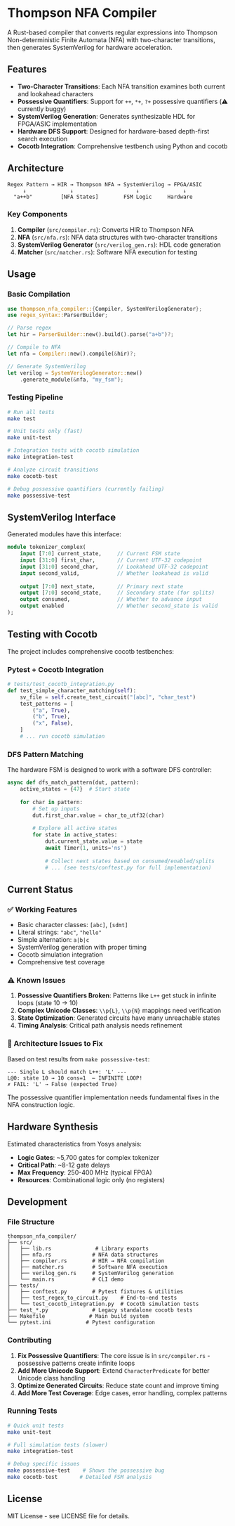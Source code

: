 # Thompson NFA Compiler

A Rust-based compiler that converts regular expressions into Thompson Non-deterministic Finite Automata (NFA) with two-character transitions, then generates SystemVerilog for hardware acceleration.

## Features

- **Two-Character Transitions**: Each NFA transition examines both current and lookahead characters
- **Possessive Quantifiers**: Support for `++`, `*+`, `?+` possessive quantifiers (⚠️ currently buggy)
- **SystemVerilog Generation**: Generates synthesizable HDL for FPGA/ASIC implementation
- **Hardware DFS Support**: Designed for hardware-based depth-first search execution
- **Cocotb Integration**: Comprehensive testbench using Python and cocotb

## Architecture

```
Regex Pattern → HIR → Thompson NFA → SystemVerilog → FPGA/ASIC
     ↓              ↓                    ↓              ↓
  "a++b"         [NFA States]        FSM Logic     Hardware
```

### Key Components

1. **Compiler** (`src/compiler.rs`): Converts HIR to Thompson NFA
2. **NFA** (`src/nfa.rs`): NFA data structures with two-character transitions  
3. **SystemVerilog Generator** (`src/verilog_gen.rs`): HDL code generation
4. **Matcher** (`src/matcher.rs`): Software NFA execution for testing

## Usage

### Basic Compilation

```rust
use thompson_nfa_compiler::{Compiler, SystemVerilogGenerator};
use regex_syntax::ParserBuilder;

// Parse regex
let hir = ParserBuilder::new().build().parse("a+b")?;

// Compile to NFA
let nfa = Compiler::new().compile(&hir)?;

// Generate SystemVerilog
let verilog = SystemVerilogGenerator::new()
    .generate_module(&nfa, "my_fsm");
```

### Testing Pipeline

```bash
# Run all tests
make test

# Unit tests only (fast)
make unit-test

# Integration tests with cocotb simulation
make integration-test

# Analyze circuit transitions
make cocotb-test

# Debug possessive quantifiers (currently failing)
make possessive-test
```

## SystemVerilog Interface

Generated modules have this interface:

```systemverilog
module tokenizer_complex(
    input [7:0] current_state,     // Current FSM state
    input [31:0] first_char,       // Current UTF-32 codepoint
    input [31:0] second_char,      // Lookahead UTF-32 codepoint  
    input second_valid,            // Whether lookahead is valid
    
    output [7:0] next_state,       // Primary next state
    output [7:0] second_state,     // Secondary state (for splits)
    output consumed,               // Whether to advance input
    output enabled                 // Whether second_state is valid
);
```

## Testing with Cocotb

The project includes comprehensive cocotb testbenches:

### Pytest + Cocotb Integration

```python
# tests/test_cocotb_integration.py
def test_simple_character_matching(self):
    sv_file = self.create_test_circuit("[abc]", "char_test")
    test_patterns = [
        ("a", True),
        ("b", True), 
        ("x", False),
    ]
    # ... run cocotb simulation
```

### DFS Pattern Matching

The hardware FSM is designed to work with a software DFS controller:

```python
async def dfs_match_pattern(dut, pattern):
    active_states = {47}  # Start state
    
    for char in pattern:
        # Set up inputs
        dut.first_char.value = char_to_utf32(char) 
        
        # Explore all active states
        for state in active_states:
            dut.current_state.value = state
            await Timer(1, units='ns')
            
            # Collect next states based on consumed/enabled/splits
            # ... (see tests/conftest.py for full implementation)
```

## Current Status

### ✅ Working Features

- Basic character classes: `[abc]`, `[sdmt]` 
- Literal strings: `"abc"`, `"hello"`
- Simple alternation: `a|b|c`
- SystemVerilog generation with proper timing
- Cocotb simulation integration
- Comprehensive test coverage

### ⚠️ Known Issues

1. **Possessive Quantifiers Broken**: Patterns like `L++` get stuck in infinite loops (state 10 → 10)
2. **Complex Unicode Classes**: `\\p{L}`, `\\p{N}` mappings need verification  
3. **State Optimization**: Generated circuits have many unreachable states
4. **Timing Analysis**: Critical path analysis needs refinement

### 🔧 Architecture Issues to Fix

Based on test results from `make possessive-test`:

```
--- Single L should match L++: 'L' ---
L@0: state 10 → 10 cons=1  ← INFINITE LOOP!
✗ FAIL: 'L' → False (expected True)
```

The possessive quantifier implementation needs fundamental fixes in the NFA construction logic.

## Hardware Synthesis

Estimated characteristics from Yosys analysis:
- **Logic Gates**: ~5,700 gates for complex tokenizer
- **Critical Path**: ~8-12 gate delays  
- **Max Frequency**: 250-400 MHz (typical FPGA)
- **Resources**: Combinational logic only (no registers)

## Development

### File Structure

```
thompson_nfa_compiler/
├── src/
│   ├── lib.rs              # Library exports
│   ├── nfa.rs             # NFA data structures  
│   ├── compiler.rs        # HIR → NFA compilation
│   ├── matcher.rs         # Software NFA execution
│   ├── verilog_gen.rs     # SystemVerilog generation
│   └── main.rs            # CLI demo
├── tests/
│   ├── conftest.py        # Pytest fixtures & utilities
│   ├── test_regex_to_circuit.py    # End-to-end tests
│   └── test_cocotb_integration.py  # Cocotb simulation tests  
├── test_*.py              # Legacy standalone cocotb tests
├── Makefile              # Main build system
└── pytest.ini           # Pytest configuration
```

### Contributing

1. **Fix Possessive Quantifiers**: The core issue is in `src/compiler.rs` - possessive patterns create infinite loops
2. **Add More Unicode Support**: Extend `CharacterPredicate` for better Unicode class handling
3. **Optimize Generated Circuits**: Reduce state count and improve timing
4. **Add More Test Coverage**: Edge cases, error handling, complex patterns

### Running Tests

```bash
# Quick unit tests
make unit-test

# Full simulation tests (slower)
make integration-test  

# Debug specific issues
make possessive-test    # Shows the possessive bug
make cocotb-test       # Detailed FSM analysis
```

## License

MIT License - see LICENSE file for details.